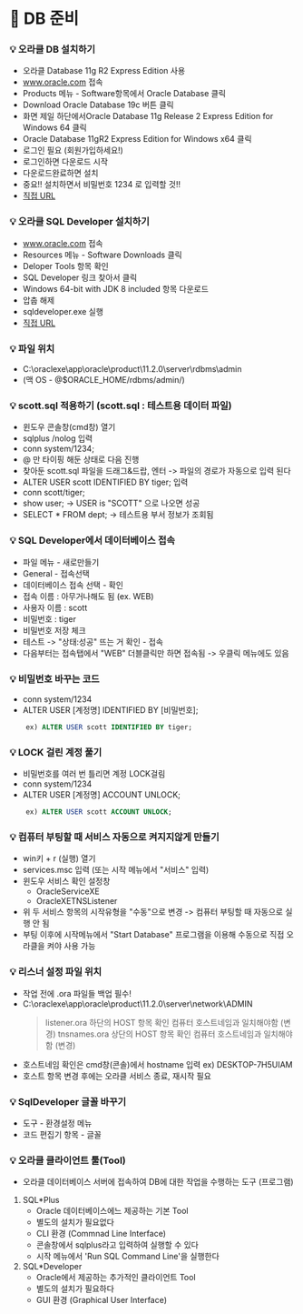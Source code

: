 # :pushpin: DB 준비

### :bulb: 오라클 DB 설치하기
- 오라클 Database 11g R2 Express Edition 사용
- www.oracle.com 접속
- Products 메뉴 - Software항목에서 Oracle Database 클릭
- Download Oracle Database 19c 버튼 클릭
- 화면 제일 하단에서Oracle Database 11g Release 2 Express Edition for Windows 64 클릭
- Oracle Database 11gR2 Express Edition for Windows x64 클릭
- 로그인 필요 (회원가입하세요!)
- 로그인하면 다운로드 시작
- 다운로드완료하면 설치
- 중요!! 설치하면서 비밀번호 1234 로 입력할 것!!
- [직접 URL](https://www.oracle.com/database/technologies/xe-prior-releases.html)

### :bulb: 오라클 SQL Developer 설치하기
- www.oracle.com 접속
- Resources 메뉴 - Software Downloads 클릭
- Deloper Tools 항목 확인
- SQL Developer 링크 찾아서 클릭
- Windows 64-bit with JDK 8 included 항목 다운로드
- 압춥 해제
- sqldeveloper.exe 실행
- [직접 URL](https://www.oracle.com/tools/downloads/sqldev-downloads.html)

### :bulb: 파일 위치
- C:\oraclexe\app\oracle\product\11.2.0\server\rdbms\admin
- (맥 OS - @$ORACLE_HOME/rdbms/admin/)

### :bulb: scott.sql 적용하기 (scott.sql : 테스트용 데이터 파일)
- 윈도우 콘솔창(cmd창) 열기
- sqlplus /nolog 입력
- conn system/1234;
- @ 만 타이핑 해둔 상태로 다음 진행
- 찾아둔 scott.sql 파일을 드래그&드랍, 엔터 -> 파일의 경로가 자동으로 입력 된다
- ALTER USER scott IDENTIFIED BY tiger; 입력
- conn scott/tiger;
- show user; -> USER is "SCOTT" 으로 나오면 성공
- SELECT * FROM dept; -> 테스트용 부서 정보가 조회됨

### :bulb: SQL Developer에서 데이터베이스 접속
- 파일 메뉴 - 새로만들기
- General - 접속선택
- 데이터베이스 접속 선택 - 확인
- 접속 이름 : 아무거나해도 됨 (ex. WEB)
- 사용자 이름 : scott
- 비밀번호 : tiger
- 비밀번호 저장 체크
- 테스트 -> "상태:성공" 뜨는 거 확인 - 접속
- 다음부터는 접속탭에서 "WEB" 더블클릭만 하면 접속됨 -> 우클릭 메뉴에도 있음

### :bulb: 비밀번호 바꾸는 코드
- conn system/1234
- ALTER USER [계정명] IDENTIFIED BY [비밀번호];
```sql
    ex)	ALTER USER scott IDENTIFIED BY tiger;
```

### :bulb: LOCK 걸린 계정 풀기
- 비밀번호를 여러 번 틀리면 계정 LOCK걸림
- conn system/1234
- ALTER USER [계정명] ACCOUNT UNLOCK;
```sql
	ex) ALTER USER scott ACCOUNT UNLOCK;
```

### :bulb: 컴퓨터 부팅할 때 서비스 자동으로 켜지지않게 만들기
- win키 + r (실행) 열기
- services.msc 입력 (또는 시작 메뉴에서 "서비스" 입력)
- 윈도우 서비스 확인 설정창
    - OracleServiceXE
    - OracleXETNSListener
- 위 두 서비스 항목의 시작유형을 "수동"으로 변경 -> 컴퓨터 부팅할 때 자동으로 실행 안 됨
- 부팅 이후에 시작메뉴에서 "Start Database" 프로그램을 이용해 수동으로 직접 오라클을 켜야 사용 가능

### :bulb: 리스너 설정 파일 위치
- 작업 전에 .ora 파일들 백업 필수!
- C:\oraclexe\app\oracle\product\11.2.0\server\network\ADMIN
  > listener.ora
	하단의 HOST 항목 확인
	컴퓨터 호스트네임과 일치해야함 (변경)
  > tnsnames.ora
	상단의 HOST 항목 확인
	컴퓨터 호스트네임과 일치해야함 (변경)
- 호스트네임 확인은 cmd창(콘솔)에서 hostname 입력 ex) DESKTOP-7H5UIAM
- 호스트 항목 변경 후에는 오라클 서비스 종료, 재시작 필요

### :bulb: SqlDeveloper 글꼴 바꾸기
- 도구 - 환경설정 메뉴
- 코드 편집기 항목 - 글꼴

### :bulb: 오라클 클라이언트 툴(Tool)
- 오라클 데이터베이스 서버에 접속하여 DB에 대한 작업을 수행하는 도구 (프로그램)
1. SQL*Plus
	- Oracle 데이터베이스에느 제공하는 기본 Tool
	- 별도의 설치가 필요없다
	- CLI 환경 (Commnad Line Interface)
	- 콘솔창에서 sqlplus라고 입력하여 실행할 수 있다
	- 시작 메뉴에서 'Run SQL Command Line'을 실행한다
2. SQL*Developer
	- Oracle에서 제공하는 추가적인 클라이언트 Tool
	- 별도의 설치가 필요하다
	- GUI 환경 (Graphical User Interface)